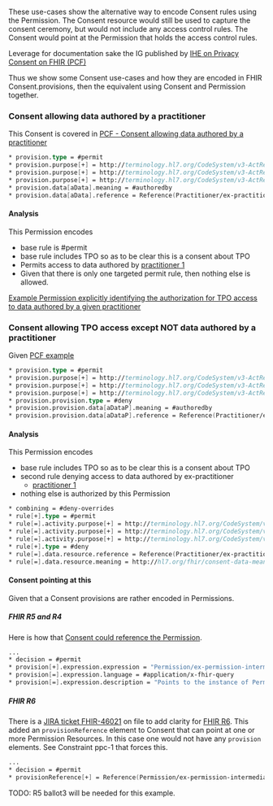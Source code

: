 These use-cases show the alternative way to encode Consent rules using the Permission. The Consent resource would still be used to capture the consent ceremony, but would not include any access control rules. The Consent would point at the Permission that holds the access control rules.

Leverage for documentation sake the IG published by [IHE on Privacy Consent on FHIR (PCF)](https://profiles.ihe.net/ITI/PCF/index.html)

Thus we show some Consent use-cases and how they are encoded in FHIR Consent.provisions, then the equivalent using Consent and Permission together.

### Consent allowing data authored by a practitioner

This Consent is covered in [PCF - Consent allowing data authored by a practitioner](https://profiles.ihe.net/ITI/PCF/Consent-ex-consent-intermediate-authoredby.html)

```fs
* provision.type = #permit
* provision.purpose[+] = http://terminology.hl7.org/CodeSystem/v3-ActReason#TREAT
* provision.purpose[+] = http://terminology.hl7.org/CodeSystem/v3-ActReason#HPAYMT
* provision.purpose[+] = http://terminology.hl7.org/CodeSystem/v3-ActReason#HOPERAT
* provision.data[aData].meaning = #authoredby
* provision.data[aData].reference = Reference(Practitioner/ex-practitioner)
```

#### Analysis

This Permission encodes

- base rule is #permit
- base rule includes TPO so as to be clear this is a consent about TPO
- Permits access to data authored by [practitioner 1](Practitioner-ex-practitioner.html)
- Given that there is only one targeted permit rule, then nothing else is allowed.

[Example Permission explicitly identifying the authorization for TPO access to data authored by a given practitioner](Permission-ex-permission-intermediate-authoredby.html)

### Consent allowing TPO access except NOT data authored by a practitioner

Given [PCF example](https://profiles.ihe.net/ITI/PCF/Consent-ex-consent-intermediate-not-authoredby.html)

```fs
* provision.type = #permit
* provision.purpose[+] = http://terminology.hl7.org/CodeSystem/v3-ActReason#TREAT
* provision.purpose[+] = http://terminology.hl7.org/CodeSystem/v3-ActReason#HPAYMT
* provision.purpose[+] = http://terminology.hl7.org/CodeSystem/v3-ActReason#HOPERAT
* provision.provision.type = #deny
* provision.provision.data[aDataP].meaning = #authoredby
* provision.provision.data[aDataP].reference = Reference(Practitioner/ex-practitioner)
```

#### Analysis

This Permission encodes

- base rule includes TPO so as to be clear this is a consent about TPO
- second rule denying access to data authored by ex-practitioner
  - [practitioner 1](Practitioner-ex-practitioner.html)
- nothing else is authorized by this Permission

```fs
* combining = #deny-overrides
* rule[+].type = #permit
* rule[=].activity.purpose[+] = http://terminology.hl7.org/CodeSystem/v3-ActReason#TREAT
* rule[=].activity.purpose[+] = http://terminology.hl7.org/CodeSystem/v3-ActReason#HPAYMT
* rule[=].activity.purpose[+] = http://terminology.hl7.org/CodeSystem/v3-ActReason#HOPERAT
* rule[+].type = #deny
* rule[=].data.resource.reference = Reference(Practitioner/ex-practitioner)
* rule[=].data.resource.meaning = http://hl7.org/fhir/consent-data-meaning#authoredby
```

#### Consent pointing at this

Given that a Consent provisions are rather encoded in Permissions.

##### FHIR R5 and R4

Here is how that [Consent could reference the Permission](Consent-ex-consent-permission.html).

```fs
...
* decision = #permit
* provision[+].expression.expression = "Permission/ex-permission-intermediate-not-authoredby"
* provision[=].expression.language = #application/x-fhir-query
* provision[=].expression.description = "Points to the instance of Permission with THIS patients provisions encoded in Permission.rule form."
```

##### FHIR R6

There is a [JIRA ticket FHIR-46021](https://jira.hl7.org/browse/FHIR-46021) on file to add clarity for [FHIR R6](https://build.fhir.org/consent.html). This added an `provisionReference` element to Consent that can point at one or more Permission Resources. In this case one would not have any `provision` elements. See Constraint ppc-1 that forces this.

```fs
...
* decision = #permit
* provisionReference[+] = Reference(Permission/ex-permission-intermediate-not-authoredby)
```

TODO: R5 ballot3 will be needed for this example. 
